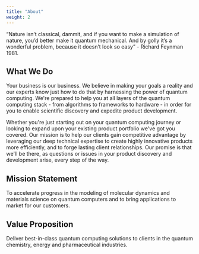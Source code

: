 ```yaml
---
title: "About"
weight: 2
---
```

“Nature isn’t classical, dammit, and if you want to make a simulation of nature, you’d better make it quantum mechanical. And by golly it’s a wonderful problem, because it doesn’t look so easy” - Richard Feynman 1981.








## What We Do

Your business is our business. We believe in making your goals a reality and our experts know just how to do that by harnessing the power of quantum computing. We're prepared to help you at all layers of the quantum computing stack - from algorithms to frameworks to hardware - in order for you to enable scientific discovery and expedite product development. 

Whether you're just starting out on your quantum computing journey or looking to expand upon your existing product portfolio we've got you covered. Our mission is to help our clients gain competitive advantage by leveraging our deep technical expertise to create highly innovative products more efficiently, and to forge lasting client relationships. Our promise is that we'll be there, as questions or issues in your product discovery and development arise, every step of the way. 

## Mission Statement
To accelerate progress in the modeling of molecular dynamics and materials science on quantum computers and to bring applications to market for our customers.

## Value Proposition
Deliver best-in-class quantum computing solutions to clients in the quantum chemistry, energy and pharmaceutical industries.
